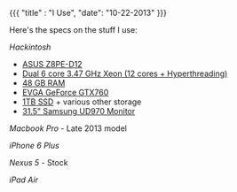{{{
  "title" : "I Use",
  "date": "10-22-2013"
}}}

Here's the specs on the stuff I use:

*Hackintosh*

 * [ASUS Z8PE-D12](http://www.newegg.com/Product/Product.aspx?Item=N82E16813131373)
 * [Dual 6 core 3.47 GHz Xeon (12 cores + Hyperthreading)](http://www.amazon.com/gp/product/B004O0CXAW/ref=as_li_ss_tl?ie=UTF8&camp=1789&creative=390957&creativeASIN=B004O0CXAW&linkCode=as2&tag=clockw-20)
 * [48 GB RAM](http://www.amazon.com/gp/product/B006EWUO22/ref=as_li_ss_tl?ie=UTF8&camp=1789&creative=390957&creativeASIN=B006EWUO22&linkCode=as2&tag=clockw-20)
 * [EVGA GeForce GTX760](http://www.amazon.com/gp/product/B00DHW4HXY/ref=as_li_tl?ie=UTF8&camp=1789&creative=390957&creativeASIN=B00DHW4HXY&linkCode=as2&tag=clockw-20&linkId=EPX6SRZDQ3CD3PU7)
 * [1TB SSD](http://www.amazon.com/gp/product/B00E3W1726/ref=as_li_ss_tl?ie=UTF8&camp=1789&creative=390957&creativeASIN=B00E3W1726&linkCode=as2&tag=clockw-20) + various other storage
 * [31.5" Samsung UD970 Monitor](http://www.amazon.com/gp/product/B00ND1KVM0/ref=as_li_tl?ie=UTF8&camp=1789&creative=390957&creativeASIN=B00ND1KVM0&linkCode=as2&tag=clockw-20&linkId=XZ3DLYGG4HSAVOJK)

*Macbook Pro* - Late 2013 model

*iPhone 6 Plus*

*Nexus 5* - Stock

*iPad Air*
